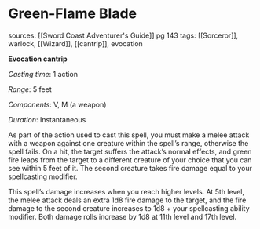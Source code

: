 # Green-Flame Blade
sources: [[Sword Coast Adventurer's Guide]] pg 143
tags: [[Sorceror]], warlock, [[Wizard]], [[cantrip]], evocation

**Evocation cantrip**

*Casting time*: 1 action

*Range*: 5 feet

*Components*: V, M (a weapon)

*Duration*: Instantaneous

As part of the action used to cast this spell, you must make a melee attack with a weapon against one creature within the spell’s range, otherwise the spell fails. On a hit, the target suffers the attack’s normal effects, and green fire leaps from the target to a different creature of your choice that you can see within 5 feet of it. The second creature takes fire damage equal to your spellcasting modifier.

This spell’s damage increases when you reach higher levels. At 5th level, the melee attack deals an extra 1d8 fire damage to the target, and the fire damage to the second creature increases to 1d8 + your spellcasting ability modifier. Both damage rolls increase by 1d8 at 11th level and 17th level. 
